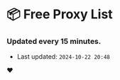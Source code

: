 # :package: Free Proxy List
### Updated every 15 minutes.

- Last updated: `2024-10-22 20:48`

:heart:
